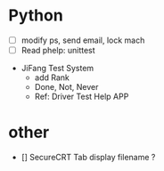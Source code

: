 ﻿# Python

- [ ] modify ps, send email, lock mach
- [ ] Read phelp: unittest

* JiFang Test System
    * add Rank
    * Done, Not, Never
    * Ref: Driver Test Help APP

# other
- [] SecureCRT Tab display filename ?